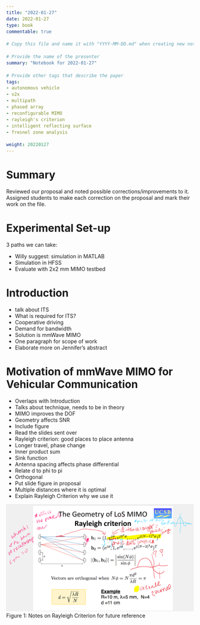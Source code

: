 ```yaml
---
title: "2022-01-27"
date: 2022-01-27
type: book
commentable: true

# Copy this file and name it with "YYYY-MM-DD.md" when creating new notebook

# Provide the name of the presenter
summary: "Notebook for 2022-01-27"

# Provide other tags that describe the paper
tags:
- autonomous vehicle
- v2x
- multipath
- phased array
- reconfigurable MIMO
- rayleigh's criterion
- intelligent reflecting surface
- fresnel zone analysis

weight: 20220127
---
```


# Summary

Reviewed our proposal and noted possible corrections/improvements to it. Assigned students to make each correction on the proposal and mark their work on the file.

# Experimental Set-up

3 paths we can take:
+ Willy suggest: simulation in MATLAB
+ Simulation in HFSS
+ Evaluate with 2x2 mm MIMO testbed

# Introduction

- talk about ITS 
- What is required for ITS?
- Cooperative driving
- Demand for bandwidth
- Solution is mmWave MIMO
- One paragraph for scope of work
- Elaborate more on Jennifer’s abstract

# Motivation of mmWave MIMO for Vehicular Communication

- Overlaps with Introduction 
- Talks about technique, needs to be in theory
- MIMO improves the DOF
- Geometry affects SNR
- Include figure
- Read the slides sent over
- Rayleigh criterion: good places to place antenna
- Longer travel, phase change
- Inner product sum 
- Sink function 
- Antenna spacing affects phase differential 
- Relate d to phi to pi
- Orthogonal 
- Put slide figure in proposal
- Multiple distances where it is optimal
- Explain Rayleigh Criterion why we use it

<img src="https://github.com/gustybear-research/webpages_vip_mm_comm_sens_monet_2022_spring/blob/main/_notebook_/images/1.25%20Rayleigh%20Criterion.png">
Figure 1: Notes on Rayleigh Criterion for future reference
